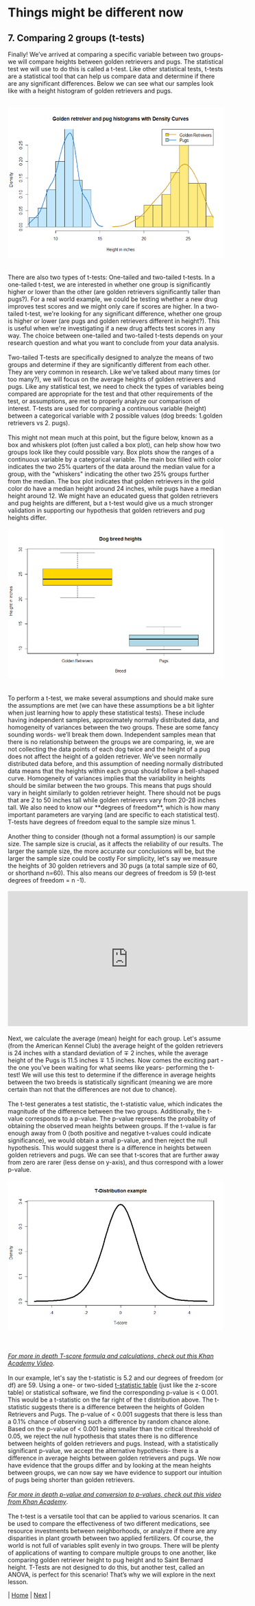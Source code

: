 # Things might be different now
## 7. Comparing 2 groups (t-tests)

Finally! We’ve arrived at comparing a specific variable between two groups- we will compare heights between golden retrievers and pugs. The statistical test we will use to do this is called a t-test. Like other statistical tests, t-tests are a statistical tool that can help us compare data and determine if there are any significant differences. Below we can see what our samples look like with a height histogram of golden retrievers and pugs. <br>
<br> 
<div style="text-align:center"><img src="../images/golden_pug_histograms.png" height="350" width="525"/></div> <br>
<br>
There are also two types of t-tests: One-tailed and two-tailed t-tests. In a one-tailed t-test, we are interested in whether one group is significantly higher or lower than the other (are golden retrievers significantly taller than pugs?). For a real world example, we could be testing whether a new drug improves test scores and we might only care if scores are higher. In a two-tailed t-test, we're looking for any significant difference, whether one group is higher or lower (are pugs and golden retrievers different in height?). This is useful when we're investigating if a new drug affects test scores in any way. The choice between one-tailed and two-tailed t-tests depends on your research question and what you want to conclude from your data analysis. <br>
<br>
Two-tailed T-tests are specifically designed to analyze the means of two groups and determine if they are significantly different from each other. They are very common in research. Like we’ve talked about many times (or too many?), we will focus on the average heights of golden retrievers and pugs. Like any statistical test, we need to check the types of variables being compared are appropriate for the test and that other requirements of the test, or assumptions, are met to properly analyze our comparison of interest. T-tests are used for comparing a continuous variable (height) between a categorical variable with 2 possible values (dog breeds: 1.golden retrievers vs 2. pugs). <br>
<br>
This might not mean much at this point, but the figure below, known as a box and whiskers plot (often just called a box plot), can help show how two groups look like they could possible vary. Box plots show the ranges of a continuous variable by a categorical variable. The main box filled with color indicates the two 25% quarters of the data around the median value for a group, with the "whiskers" indicating the other two 25% groups further from the median. The box plot indicates that golden retrievers in the gold color do have a median height around 24 inches, while pugs have a median height around 12. We might have an educated guess that golden retrievers and pug heights are different, but a t-test would give us a much stronger validation in supporting our hypothesis that golden retrievers and pug heights differ. <br>
<br>
<div style="text-align:center"><img src="../images/golden_pug_boxplot.png" height="350" width="525"/></div> <br>
<br>
To perform a t-test, we make several assumptions and should make sure the assumptions are met (we can have these assumptions be a bit lighter when just learning how to apply these statistical tests). These include having independent samples, approximately normally distributed data, and homogeneity of variances between the two groups. These are some fancy sounding words- we’ll break them down. Independent samples mean that there is no relationship between the groups we are comparing, ie, we are not collecting the data points of each dog twice and the height of a pug does not affect the height of a golden retriever. We’ve seen normally distributed data before, and this assumption of needing normally distributed data means that the heights within each group should follow a bell-shaped curve. Homogeneity of variances implies that the variability in heights should be similar between the two groups. This means that pugs should vary in height similarly to golden retriever height. There should not be pugs that are 2 to 50 inches tall while golden retrievers vary from 20-28 inches tall. We also need to know our **degrees of freedom**, which is how many important parameters are varying (and are specific to each statistical test). T-tests have degrees of freedom equal to the sample size minus 1. <br>
<br>
Another thing to consider (though not a formal assumption) is our sample size. The sample size is crucial, as it affects the reliability of our results. The larger the sample size, the more accurate our conclusions will be, but the larger the sample size could be costly For simplicity, let's say we measure the heights of 30 golden retrievers and 30 pugs (a total sample size of 60, or shorthand n=60). This also means our degrees of freedom is 59 (t-test degrees of freedom = n -1). <br>
<br> 
<iframe width="560" height="315" src="https://www.youtube.com/embed/Uyd_Fk9cDjA" frameborder="0" allowfullscreen></iframe><br>
<br> 
Next, we calculate the average (mean) height for each group. Let's assume (from the American Kennel Club)  the average height of the golden retrievers is 24 inches with a standard deviation of ∓ 2 inches, while the average height of the Pugs is 11.5 inches ∓ 1.5 inches. Now comes the exciting part - the one you’ve been waiting for what seems like years- performing the t-test! We will use this test to determine if the difference in average heights between the two breeds is statistically significant (meaning we are more certain than not that the differences are not due to chance). <br>
<br>
The t-test generates a test statistic, the t-statistic value, which indicates the magnitude of the difference between the two groups. Additionally, the t-value corresponds to a p-value. The p-value represents the probability of obtaining the observed mean heights between groups. If the t-value is far enough away from 0 (both positive and negative t-values could indicate significance), we would obtain a small p-value, and then reject the null hypothesis. This would suggest there is a difference in heights between golden retrievers and pugs. We can see that t-scores that are further away from zero are rarer (less dense on y-axis), and thus correspond with a lower p-value. <br> 
<br>
<div style="text-align:center"><img src="../images/T_distribution.png" height="350" width="525"/></div> <br>
<br>

[_For more in depth T-score formula and calculations, check out this Khan Academy Video_](https://www.khanacademy.org/math/statistics-probability/significance-tests-confidence-intervals-two-samples/comparing-two-means/v/difference-of-sample-means-distribution). <br>
<br>
In our example, let's say the t-statistic is 5.2 and our degrees of freedom (or df) are 59. Using a one- or two-sided [t-statistic table](https://www.scribbr.com/statistics/students-t-table/) (just like the z-score table) or statistical software, we find the corresponding p-value is < 0.001. This would be a t-statistic on the far right of the t distribution above. The t-statistic suggests there is a difference between the heights of Golden Retrievers and Pugs. The p-value of < 0.001 suggests that there is less than a 0.1% chance of observing such a difference by random chance alone. Based on the p-value of < 0.001 being smaller than the critical threshold of 0.05, we reject the null hypothesis that states there is no difference between heights of golden retrievers and pugs. Instead, with a statistically significant p-value, we accept the alternative hypothesis- there is a difference in average heights between golden retrievers and pugs. We now have evidence that the groups differ and by looking at the mean heights between groups, we can now say we have evidence to support our intuition of pugs being shorter than golden retrievers. <br>
<br>
[_For more in depth p-value and conversion to p-values, check out this video from Khan Academy_](https://www.khanacademy.org/math/statistics-probability/significance-tests-confidence-intervals-two-samples/comparing-two-means/v/hypothesis-test-for-difference-of-means). <br>
<br>
The t-test is a versatile tool that can be applied to various scenarios. It can be used to compare the effectiveness of two different medications, see resource investments between neighborhoods, or analyze if there are any disparities in plant growth between two applied fertilizers. Of course, the world is not full of variables split evenly in two groups. There will be plenty of applications of wanting to compare multiple groups to one another, like comparing golden retriever height to pug height and to Saint Bernard height. T-Tests are not designed to do this, but another test, called an ANOVA, is perfect for this scenario! That’s why we will explore in the next lesson. <br>

| [Home](https://benrushscience.github.io/learning-data-science/) | [Next](https://benrushscience.github.io/learning-data-science/pages/8-comparing-2+-groups.html) |
